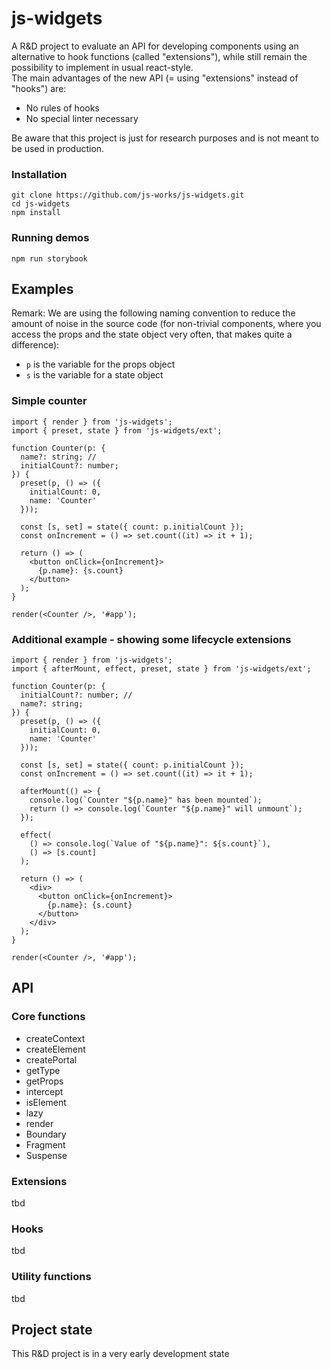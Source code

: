 # js-widgets

A R&D project to evaluate an API for developing components using an alternative to hook functions (called "extensions"), while still remain the possibility to implement in usual react-style.
<br />
The main advantages of the new API (= using "extensions" instead of "hooks") are:

- No rules of hooks
- No special linter necessary

Be aware that this project is just for research purposes and is not meant to be used in production.

### Installation

```
git clone https://github.com/js-works/js-widgets.git
cd js-widgets
npm install
```

### Running demos

```
npm run storybook
```

## Examples

Remark: We are using the following naming convention to
reduce the amount of noise in the source code (for non-trivial
components, where you access the props and the state object
very often, that makes quite a difference):

- `p` is the variable for the props object
- `s` is the variable for a state object

### Simple counter

```tsx
import { render } from 'js-widgets';
import { preset, state } from 'js-widgets/ext';

function Counter(p: {
  name?: string; //
  initialCount?: number;
}) {
  preset(p, () => ({
    initialCount: 0,
    name: 'Counter'
  }));

  const [s, set] = state({ count: p.initialCount });
  const onIncrement = () => set.count((it) => it + 1);

  return () => (
    <button onClick={onIncrement}>
      {p.name}: {s.count}
    </button>
  );
}

render(<Counter />, '#app');
```

### Additional example - showing some lifecycle extensions

```tsx
import { render } from 'js-widgets';
import { afterMount, effect, preset, state } from 'js-widgets/ext';

function Counter(p: {
  initialCount?: number; //
  name?: string;
}) {
  preset(p, () => ({
    initialCount: 0,
    name: 'Counter'
  }));

  const [s, set] = state({ count: p.initialCount });
  const onIncrement = () => set.count((it) => it + 1);

  afterMount(() => {
    console.log(`Counter "${p.name}" has been mounted`);
    return () => console.log(`Counter "${p.name}" will unmount`);
  });

  effect(
    () => console.log(`Value of "${p.name}": ${s.count}`),
    () => [s.count]
  );

  return () => (
    <div>
      <button onClick={onIncrement}>
        {p.name}: {s.count}
      </button>
    </div>
  );
}

render(<Counter />, '#app');
```

## API

### Core functions

- createContext
- createElement
- createPortal
- getType
- getProps
- intercept
- isElement
- lazy
- render
- Boundary
- Fragment
- Suspense

### Extensions

tbd

### Hooks

tbd

### Utility functions

tbd

## Project state

This R&D project is in a very early development state
